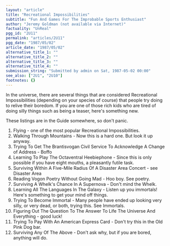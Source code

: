 ```yaml
---
layout: "article"
title: "Recreational Impossibilities"
subtitle: "Fun And Games For The Improbable Sports Enthusiast"
author: "Jeremy Goldman (not available via Internet)"
factuality: "UnReal"
pgg_id: "2U11"
permalink: "articles/2U11"
pgg_date: "1987/05/02"
article_date: "1987/05/02"
alternative_title_1: ""
alternative_title_2: ""
alternative_title_3: ""
alternative_title_4: ""
submission_string: "Submitted by admin on Sat, 1987-05-02 00:00"
see_also: ["2U1", "2U10"]
footnotes: {}
---
```

<div>
<p>In the universe, there are several things that are considered Recreational Impossibilities (depending on your species of course) that people try doing to relive their boredom. If you are one of those rich kids who are tired of doing silly things such as being a teaser, here's something new.</p>
<p>These listings are in the Guide somewhere, so don't panic.</p>
<ol>
<li value="1">Flying - one of the most popular Recreational Impossibilities.</li>
<li value="2">Walking Through Mountains - Now this is a hard one. But look it up anyway.</li>
<li value="3">Trying To Get The Brantisvogan Civil Service To Acknowledge A Change of Address - Boffo</li>
<li value="4">Learning To Play The Octaventral Heebiephone - Since this is only possible if you have eight mouths, a pleasantly futile task.</li>
<li value="5">Surviving Within A Five-Mile Radius Of A Disaster Area Concert - see Disaster Area</li>
<li value="6">Reading Vogon Poetry Without Going Mad - Hoo boy. See poetry.</li>
<li value="7">Surviving A Whelk's Chance In A Supernova - Don't mind the Whelk.</li>
<li value="8">Learning All The Languages In The Galaxy - Listen up you immortals! Here's something to get your mind off things.</li>
<li value="9">Trying To Become Immortal - Many people have ended up looking very silly, or very dead, or both, trying this. See Immortals.</li>
<li value="10">Figuring Out The Question To The Answer To Life The Universe And Everything - good luck!</li>
<li value="11">Trying To Pay With An American Express Card - Don't try this in the Old Pink Dog bar.</li>
<li value="12">Surviving Any Of The Above - Don't ask why, but if you are bored, anything will do.</li>
</ol>
</div>
